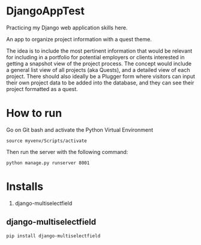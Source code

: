 # DjangoAppTest

Practicing my Django web application skills here.

An app to organize project information with a quest theme.

The idea is to include the most pertinent information that would be relevant for including in a portfolio for potential employers or clients interested in getting a snapshot view of the project process. The concept would include a general list view of all projects (aka Quests), and a detailed view of each project. There should also ideally be a Plugger form where visitors can input their own project data to be added into the database, and they can see their project formatted as a quest.

# How to run

Go on Git bash and activate the Python Virtual Environment
```
source myvenv/Scripts/activate
```

Then run the server with the following command:
```
python manage.py runserver 8001
```

# Installs
1. django-multiselectfield

## django-multiselectfield
```
pip install django-multiselectfield
```

